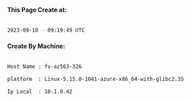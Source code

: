 
   
#### This Page Create at:

```bash

2023-09-10 - 09:19:49 UTC

```

#### Create By Machine:

```bash

Host Name : fv-az563-326

platform  : Linux-5.15.0-1041-azure-x86_64-with-glibc2.35

Ip Local  : 10.1.0.42

```

